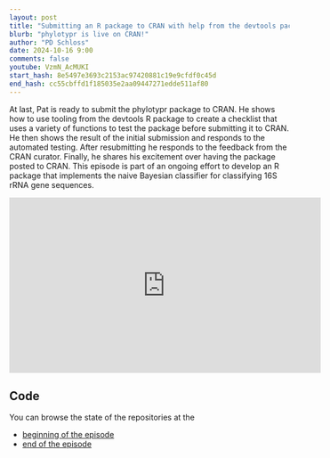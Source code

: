 ```yaml
---
layout: post
title: "Submitting an R package to CRAN with help from the devtools package (CC306)"
blurb: "phylotypr is live on CRAN!"
author: "PD Schloss"
date: 2024-10-16 9:00
comments: false
youtube: VzmN_AcMUKI
start_hash: 8e5497e3693c2153ac97420881c19e9cfdf0c45d
end_hash: cc55cbffd1f185035e2aa09447271edde511af80
---
```


At last, Pat is ready to submit the phylotypr package to CRAN. He shows how to use tooling from the devtools R package to create a checklist that uses a variety of functions to test the package before submitting it to CRAN. He then shows the result of the initial submission and responds to the automated testing. After resubmitting he responds to the feedback from the CRAN curator. Finally, he shares his excitement over having the package posted to CRAN. This episode is part of an ongoing effort to develop an R package that implements the naive Bayesian classifier for classifying 16S rRNA gene sequences.

<iframe style="margin: 0 auto;display:block;" width="560" height="315" src="https://www.youtube.com/embed/{{ page.youtube }}" frameborder="0" allow="accelerometer; autoplay; encrypted-media; gyroscope; picture-in-picture" allowfullscreen></iframe>

## Code

You can browse the state of the repositories at the

* [beginning of the episode](https://github.com/riffomonas/phylotypr/tree/{{page.start_hash}})
* [end of the episode](https://github.com/riffomonas/phylotypr/tree/{{page.end_hash}})
